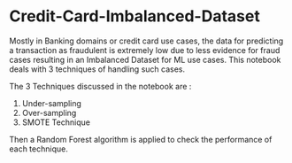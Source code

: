 # Credit-Card-Imbalanced-Dataset
Mostly in Banking domains or credit card use cases, the data for predicting a transaction as fraudulent is extremely low due to less evidence for fraud cases resulting in an Imbalanced Dataset for ML use cases. This notebook deals with 3 techniques of handling such cases. 

The 3 Techniques discussed in the notebook are :
1. Under-sampling
2. Over-sampling
3. SMOTE Technique

Then a Random Forest algorithm is applied to check the performance of each technique.
